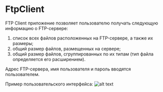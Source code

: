 # FtpClient

FTP Сlient приложение позволяет пользователю получать следующую информацию о FTP-сервере:

  1. список всех файлов расположенных на FTP-сервере, а также их размеры;
  2. общий размер файлов, размещенных на сервере;
  3. общий размер файлов, сгруппированных по их типам (тип файла определяется его расширением).
  
Адрес FTP-сервера, имя пользователя и пароль вводятся пользователем. 

Пример пользовательского интерфейса:
![alt text](https://user-images.githubusercontent.com/51461610/168483977-a6261631-630d-4654-81d5-ebb064c88791.png)
